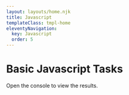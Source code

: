 ```yaml
---
layout: layouts/home.njk
title: Javascript
templateClass: tmpl-home
eleventyNavigation:
  key: Javascript
  order: 5
---
```


<div class="container mt-4">
  <h1>Basic Javascript Tasks</h1>
  <p>Open the console to view the results.</p>
</div>
<script>
  var first_name = 'Alex';
  var last_name = 'Seymour';
  var full_name;
  /*
  Just put something between the comment section.
  */
  // Logs out the message to the console
  full_name = first_name + ' ' + last_name;
  console.log(full_name);
  // Bill
  var pre_tip_total = 35.86;
  var one_percent = pre_tip_total / 100;
  var tip_percent = 15;
  var tip_amount = one_percent * tip_percent;
  console.log(tip_amount);
  tip_amount = tip_amount.toFixed(2); // turns into a string
  bill_total = parseFloat(pre_tip_total) + parseFloat(tip_amount);
  console.log(bill_total);
  str_message = 'Your food bill was £' + pre_tip_total + ', you have tipped ' + tip_percent + 
                        '% which equals £' + tip_amount + ', bringing your total bill £' + bill_total + '.';
  console.log(str_message);
</script>
